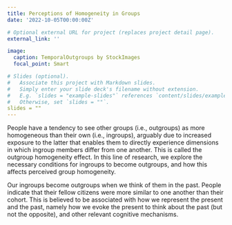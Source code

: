 ```yaml
---
title: Perceptions of Homogeneity in Groups
date: '2022-10-05T00:00:00Z'

# Optional external URL for project (replaces project detail page).
external_link: ''

image:
  caption: TemporalOutgroups by StockImages
  focal_point: Smart

# Slides (optional).
#   Associate this project with Markdown slides.
#   Simply enter your slide deck's filename without extension.
#   E.g. `slides = "example-slides"` references `content/slides/example-slides.md`.
#   Otherwise, set `slides = ""`.
slides = ""
---
```


People have a tendency to see other groups (i.e., outgroups) as more homogeneous than their own (i.e., ingroups), arguably due to increased exposure to the latter that enables them to directly experience dimensions in which ingroup members differ from one another. This is called the outgroup homogeneity effect. In this line of research, we explore the necessary conditions for ingroups to become outgroups, and how this affects perceived group homogeneity.

Our ingroups become outgroups when we think of them in the past. People indicate that their fellow citizens were more similar to one another than their cohort. This is believed to be associated with how we represent the present and the past, namely how we evoke the present to think about the past (but not the opposite), and other relevant cognitive mechanisms.